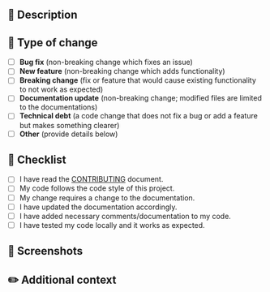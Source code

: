 ## 🌿 Description

<!-- Include a summary of the changes -->

## 📝 Type of change

<!-- Please put an `x` in the boxes that apply -->

- [ ] **Bug fix** (non-breaking change which fixes an issue)
- [ ] **New feature** (non-breaking change which adds functionality)
- [ ] **Breaking change** (fix or feature that would cause existing functionality to not work as expected)
- [ ] **Documentation update** (non-breaking change; modified files are limited to the documentations)
- [ ] **Technical debt** (a code change that does not fix a bug or add a feature but makes something clearer)
- [ ] **Other** (provide details below)

## 🔎 Checklist

<!-- Please put an `x` in the boxes that apply -->

- [ ] I have read the [CONTRIBUTING](./CONTRIBUTING.md) document.
- [ ] My code follows the code style of this project.
- [ ] My change requires a change to the documentation.
- [ ] I have updated the documentation accordingly.
- [ ] I have added necessary comments/documentation to my code.
- [ ] I have tested my code locally and it works as expected.

## 📸 Screenshots

<!-- If appropriate -->

## ✏️ Additional context

<!-- Add any other context about the pull request here -->
